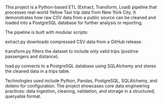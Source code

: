 This project is a Python-based ETL (Extract, Transform, Load) pipeline that processes real-world Yellow Taxi trip data from New York City. It demonstrates how raw CSV data from a public source can be cleaned and loaded into a PostgreSQL database for further analysis or reporting.

The pipeline is built with modular scripts:

extract.py downloads compressed CSV data from a GitHub release.

transform.py filters the dataset to include only valid trips (positive passengers and distance).

load.py connects to a PostgreSQL database using SQLAlchemy and stores the cleaned data in a trips table.

Technologies used include Python, Pandas, PostgreSQL, SQLAlchemy, and dotenv for configuration. The project showcases core data engineering practices: data ingestion, cleaning, validation, and storage in a structured, queryable format.
